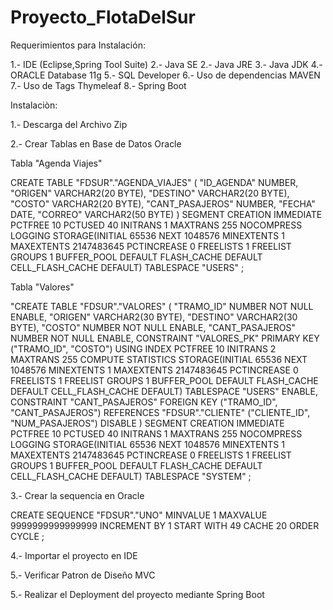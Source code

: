 # Proyecto_FlotaDelSur

Requerimientos para Instalación:

1.- IDE (Eclipse,Spring Tool Suite)
2.- Java SE
2.- Java JRE
3.- Java JDK
4.- ORACLE Database 11g
5.- SQL Developer
6.- Uso de dependencias MAVEN
7.- Uso de Tags Thymeleaf
8.- Spring Boot 
 


Instalaciòn:

1.- Descarga del Archivo Zip 

2.- Crear Tablas en Base de Datos Oracle 

Tabla "Agenda Viajes"

CREATE TABLE "FDSUR"."AGENDA_VIAJES" 
   (	"ID_AGENDA" NUMBER, 
	"ORIGEN" VARCHAR2(20 BYTE), 
	"DESTINO" VARCHAR2(20 BYTE), 
	"COSTO" VARCHAR2(20 BYTE), 
	"CANT_PASAJEROS" NUMBER, 
	"FECHA" DATE, 
	"CORREO" VARCHAR2(50 BYTE)
   ) SEGMENT CREATION IMMEDIATE 
  PCTFREE 10 PCTUSED 40 INITRANS 1 MAXTRANS 255 NOCOMPRESS LOGGING
  STORAGE(INITIAL 65536 NEXT 1048576 MINEXTENTS 1 MAXEXTENTS 2147483645
  PCTINCREASE 0 FREELISTS 1 FREELIST GROUPS 1 BUFFER_POOL DEFAULT FLASH_CACHE DEFAULT CELL_FLASH_CACHE DEFAULT)
  TABLESPACE "USERS" ;
  
  
  
  Tabla "Valores"
  
  "CREATE TABLE "FDSUR"."VALORES" 
   (	"TRAMO_ID" NUMBER NOT NULL ENABLE, 
	"ORIGEN" VARCHAR2(30 BYTE), 
	"DESTINO" VARCHAR2(30 BYTE), 
	"COSTO" NUMBER NOT NULL ENABLE, 
	"CANT_PASAJEROS" NUMBER NOT NULL ENABLE, 
	 CONSTRAINT "VALORES_PK" PRIMARY KEY ("TRAMO_ID", "COSTO")
  USING INDEX PCTFREE 10 INITRANS 2 MAXTRANS 255 COMPUTE STATISTICS 
  STORAGE(INITIAL 65536 NEXT 1048576 MINEXTENTS 1 MAXEXTENTS 2147483645
  PCTINCREASE 0 FREELISTS 1 FREELIST GROUPS 1 BUFFER_POOL DEFAULT FLASH_CACHE DEFAULT CELL_FLASH_CACHE DEFAULT)
  TABLESPACE "USERS"  ENABLE, 
	 CONSTRAINT "CANT_PASAJEROS" FOREIGN KEY ("TRAMO_ID", "CANT_PASAJEROS")
	  REFERENCES "FDSUR"."CLIENTE" ("CLIENTE_ID", "NUM_PASAJEROS") DISABLE
   ) SEGMENT CREATION IMMEDIATE 
  PCTFREE 10 PCTUSED 40 INITRANS 1 MAXTRANS 255 NOCOMPRESS LOGGING
  STORAGE(INITIAL 65536 NEXT 1048576 MINEXTENTS 1 MAXEXTENTS 2147483645
  PCTINCREASE 0 FREELISTS 1 FREELIST GROUPS 1 BUFFER_POOL DEFAULT FLASH_CACHE DEFAULT CELL_FLASH_CACHE DEFAULT)
  TABLESPACE "SYSTEM" ;



3.- Crear la sequencia en Oracle 

CREATE SEQUENCE  "FDSUR"."UNO"  MINVALUE 1 MAXVALUE 9999999999999999 INCREMENT BY 1 START WITH 49 CACHE 20 ORDER  CYCLE ;


4.- Importar el proyecto en IDE

5.- Verificar Patron de Diseño MVC

5.- Realizar el Deployment del proyecto mediante Spring Boot




